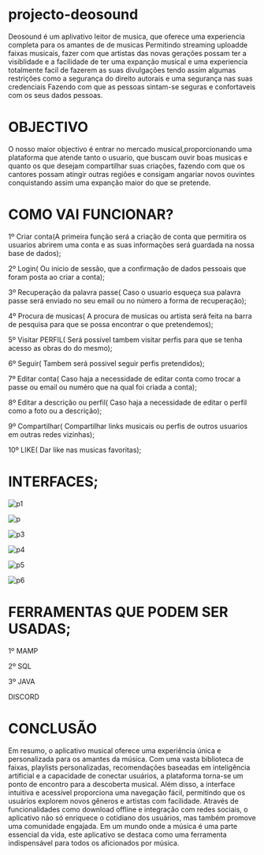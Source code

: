 # projecto-deosound
Deosound é um aplivativo leitor de musica, que oferece uma experiencia completa para os amantes de de musicas
Permitindo streaming uploadde faixas musicais, fazer com que artistas das novas gerações possam ter a visiblidade
e a facilidade de ter uma expanção musical e uma experiencia totalmente facil de fazerem as suas divulgações
tendo assim algumas restrições como a segurança do direito autorais e uma segurança nas suas credenciais 
Fazendo com que as pessoas sintam-se seguras e confortaveis com os seus dados pessoas.
# OBJECTIVO
O nosso maior objectivo é entrar no mercado musical,proporcionando uma plataforma que atende tanto o usuario,
que buscam ouvir boas musicas e quanto os que desejam compartilhar suas criações, fazendo com que os cantores
possam atingir outras regiões e consigam angariar novos ouvintes conquistando assim uma expanção maior do que se
pretende.

# COMO VAI FUNCIONAR?
1º Criar conta(A primeira função será a criação de conta que permitira os usuarios abrirem uma conta e as suas informações será guardada na nossa base de dados);

2º Login( Ou inicio de sessão, que a confirmação de dados pessoais que foram posta ao criar a conta);

3º Recuperação da palavra passe( Caso o usuario esqueça sua palavra passe será enviado no seu email ou no número a forma de recuperação);

4º Procura de musicas( A procura de musicas ou artista será feita na barra de pesquisa para que se possa encontrar o que pretendemos);

5º Visitar PERFIL( Será possivel tambem visitar perfis para que se tenha acesso as obras do do mesmo);

6º Seguir( Tambem será possivel seguir perfis pretendidos);

7º Editar conta( Caso haja a necessidade de editar conta como trocar a passe ou email ou numéro que na qual foi criada a conta);

8º Editar a descrição ou perfil( Caso haja a necessidade de editar o perfil como a foto ou a descrição);

9º Compartilhar( Compartilhar links musicais ou perfis de outros usuarios em outras redes vizinhas);

10º LIKE( Dar like nas musicas favoritas);

# INTERFACES;


![p1](https://github.com/user-attachments/assets/c224a6dc-d692-4824-8024-7d594071965f)


![p](https://github.com/user-attachments/assets/7ef8f7b9-99f0-4734-9f60-18fb14b9c93b)


![p3](https://github.com/user-attachments/assets/fad89061-e236-47cd-9814-eb9a495bcc44)



![p4](https://github.com/user-attachments/assets/8b1a7d4d-caa6-46e6-86b5-9c0be3b471b3)

![p5](https://github.com/user-attachments/assets/2e094160-9f7d-4f7d-a105-77b5aed0d049)


![p6](https://github.com/user-attachments/assets/fea0ecad-78ed-4f5f-ae57-270e7dc1b1b7)


# FERRAMENTAS QUE PODEM SER USADAS;
1º MAMP 

2º SQL

3º JAVA

DISCORD




# CONCLUSÃO

Em resumo, o aplicativo musical oferece uma experiência única e personalizada para os amantes da música. Com uma vasta biblioteca de faixas, playlists personalizadas, recomendações baseadas em inteligência artificial e a capacidade de conectar usuários, a plataforma torna-se um ponto de encontro para a descoberta musical. Além disso, a interface intuitiva e acessível proporciona uma navegação fácil, permitindo que os usuários explorem novos gêneros e artistas com facilidade. Através de funcionalidades como download offline e integração com redes sociais, o aplicativo não só enriquece o cotidiano dos usuários, mas também promove uma comunidade engajada. Em um mundo onde a música é uma parte essencial da vida, este aplicativo se destaca como uma ferramenta indispensável para todos os aficionados por música.


